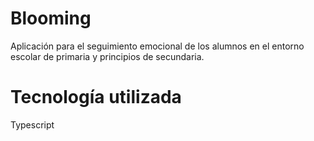 # Blooming
Aplicación para el seguimiento emocional de los alumnos en el entorno escolar de primaria y principios de secundaria.
# Tecnología utilizada
Typescript
